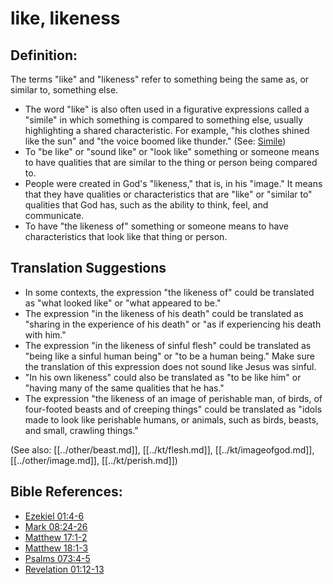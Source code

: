 # like, likeness #

## Definition: ##

The terms "like" and "likeness" refer to something being the same as, or similar to, something else.

* The word "like" is also often used in a figurative expressions called a "simile" in which something is compared to something else, usually highlighting a shared characteristic. For example, "his clothes shined like the sun" and "the voice boomed like thunder." (See: [Simile](en/ta-vol1/translate/man/figs-simile))
* To "be like" or "sound like" or "look like" something or someone means to have qualities that are similar to the thing or person being compared to.
* People were created in God's "likeness," that is, in his "image." It means that they have qualities or characteristics that are "like" or "similar to" qualities that God has, such as the ability to think, feel, and communicate.
* To have "the likeness of" something or someone means to have characteristics that look like that thing or person.

## Translation Suggestions ##

* In some contexts, the expression "the likeness of" could be translated as "what looked like" or "what appeared to be."
* The expression "in the likeness of his death" could be translated as "sharing in the experience of his death" or "as if experiencing his death with him."
* The expression "in the likeness of sinful flesh" could be translated as "being like a sinful human being" or "to be a human being." Make sure the translation of this expression does not sound like Jesus was sinful.
* "In his own likeness" could also be translated as "to be like him" or "having many of the same qualities that he has."
* The expression "the likeness of an image of perishable man, of birds, of four-footed beasts and of creeping things" could be translated as "idols made to look like perishable humans, or animals, such as birds, beasts, and small, crawling things."

(See also: [[../other/beast.md]], [[../kt/flesh.md]], [[../kt/imageofgod.md]], [[../other/image.md]], [[../kt/perish.md]])

## Bible References: ##

* [Ezekiel 01:4-6](en/tn/ezk/help/01/04)
* [Mark 08:24-26](en/tn/mrk/help/08/24)
* [Matthew 17:1-2](en/tn/mat/help/17/01)
* [Matthew 18:1-3](en/tn/mat/help/18/01)
* [Psalms 073:4-5](en/tn/psa/help/73/04)
* [Revelation 01:12-13](en/tn/rev/help/01/12)